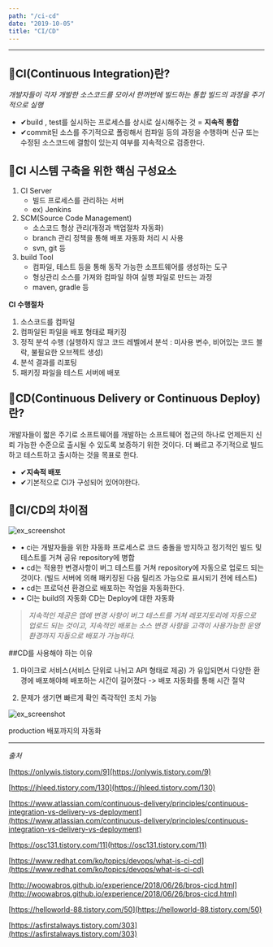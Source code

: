 ```yaml
---
path: "/ci-cd"
date: "2019-10-05"
title: "CI/CD"
---
```



---
## 🧠CI(Continuous Integration)란?

*개발자들이 각자 개발한 소스코드를 모아서 한꺼번에 빌드하는 통합 빌드의 과정을 주기적으로 실행*

- ✔build , test를 실시하는 프로세스를 상시로 실시해주는 것 = __지속적 통합__  
- ✔commit된 소스를 주기적으로 폴링해서 컴파일 등의 과정을 수행하며 신규 또는 수정된 소스코드에 결함이 있는지 여부를 지속적으로 검증한다.



## 🧠CI 시스템 구축을 위한 핵심 구성요소

1. CI Server
    - 빌드 프로세스를 관리하는 서버
    - ex) Jenkins
2. SCM(Source Code Management)
    - 소스코드 형상 관리(개정과 백업절차 자동화)
    - branch 관리 정책을 통해 배포 자동화 처리 시 사용
    - svn, git 등
3. build Tool
    - 컴파일, 테스트 등을 통해 동작 가능한 소프트웨어를 생성하는 도구
    - 형상관리 소스를 가져와 컴파일 하여 실행 파일로 만드는 과정
    - maven, gradle 등

**CI 수행절차**

1. 소스코드를 컴파일
2. 컴파일된 파일을 배포 형태로 패키징
3. 정적 분석 수행 (실행하지 않고 코드 레벨에서 분석 : 미사용 변수, 비어있는 코드 블락, 불필요한 오브젝트 생성)
4. 분석 결과를 리포팅
5. 패키징 파일을 테스트 서버에 배포


## 🧠CD(Continuous Delivery or Continuous Deploy) 란?

개발자들이 짧은 주기로 소프트웨어를 개발하는 소프트웨어 접근의 하나로 언제든지 신뢰 가능한 수준으로 출시될 수 있도록 보증하기 위한 것이다. 더 빠르고 주기적으로 빌드하고 테스트하고 출시하는 것을 목표로 한다.

- ✔__지속적 배포__
- ✔기본적으로 CI가 구성되어 있어야한다.

## 🧠CI/CD의 차이점

![ex_screenshot](https://user-images.githubusercontent.com/45478754/66267871-35c4c500-e826-11e9-9dbd-d3d6b944cd5b.png)

- • ci는 개발자들을 위한 자동화 프로세스로 코드 충돌을 방지하고 정기적인 빌드 및 테스트를 거쳐 공유 repository에 병합
- • cd는 적용한 변경사항이 버그 테스트를 거쳐 repository에 자동으로 업로드 되는 것이다. (빌드 서버에 의해 패키징된 다음 릴리즈 가능으로 표시되기 전에 테스트)
- • cd는 프로덕션 환경으로 배포하는 작업을 자동화한다.
- • CI는 build의 자동화 CD는 Deploy에 대한 자동화

> _지속적인 제공은 앱에 변경 사항이 버그 테스트를 거쳐 레포지토리에 자동으로 업로드 되는 것이고, 지속적인 배포는 소스 변경 사항을 고객이 사용가능한 운영환경까지 자동으로 배포가 가능하다._

##CD를 사용해야 하는 이유
1. 마이크로 서비스(서비스 단위로 나뉘고 API 형태로 제공) 가 유입되면서 다양한 환경에 배포해야해 배포하는 시간이 길어졌다 -> 배포 자동화를 통해 시간 절약

2. 문제가 생기면 빠르게 확인 즉각적인 조치 가능




![ex_screenshot](https://user-images.githubusercontent.com/45478754/66267872-39f0e280-e826-11e9-9778-2693469089fd.png)


production 배포까지의 자동화  


---


*출처*

[https://onlywis.tistory.com/9](https://onlywis.tistory.com/9)  

[https://jhleed.tistory.com/130](https://jhleed.tistory.com/130)

[https://www.atlassian.com/continuous-delivery/principles/continuous-integration-vs-delivery-vs-deployment](https://www.atlassian.com/continuous-delivery/principles/continuous-integration-vs-delivery-vs-deployment)

[https://osc131.tistory.com/11](https://osc131.tistory.com/11)

[https://www.redhat.com/ko/topics/devops/what-is-ci-cd](https://www.redhat.com/ko/topics/devops/what-is-ci-cd)  

[http://woowabros.github.io/experience/2018/06/26/bros-cicd.html](http://woowabros.github.io/experience/2018/06/26/bros-cicd.html)  

[https://helloworld-88.tistory.com/50](https://helloworld-88.tistory.com/50)

 [https://asfirstalways.tistory.com/303](https://asfirstalways.tistory.com/303)
